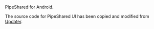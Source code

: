 PipeShared for Android.

The source code for PipeShared UI has been copied and modified from [Updater](https://github.com/YuKongA/Updater).
